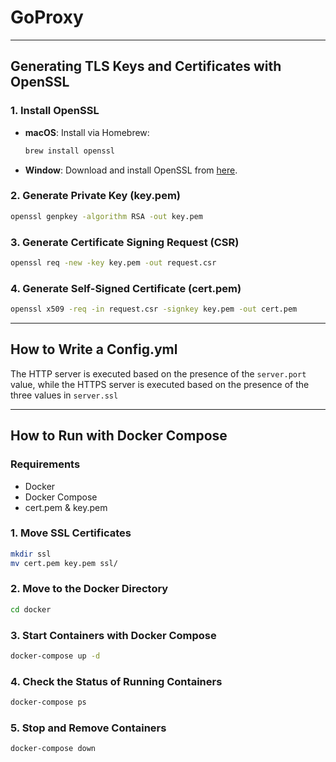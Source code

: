 # GoProxy

---

## Generating TLS Keys and Certificates with OpenSSL

### **1. Install OpenSSL**

- **macOS**: Install via Homebrew:
  ```bash
  brew install openssl
  ```
- **Window**: Download and install OpenSSL from [here](https://slproweb.com/products/Win32OpenSSL.html).

### **2. Generate Private Key (key.pem)**

  ```bash
  openssl genpkey -algorithm RSA -out key.pem
  ```

### **3. Generate Certificate Signing Request (CSR)**

  ```bash
  openssl req -new -key key.pem -out request.csr
  ```

### **4. Generate Self-Signed Certificate (cert.pem)**

  ```bash
  openssl x509 -req -in request.csr -signkey key.pem -out cert.pem
  ```

---

## How to Write a Config.yml

The HTTP server is executed based on the presence of the `server.port` value, while the HTTPS server is executed based on the presence of the three values in `server.ssl`

---

## How to Run with Docker Compose

### Requirements

- Docker
- Docker Compose
- cert.pem & key.pem

### 1. Move SSL Certificates

  ```bash
  mkdir ssl
  mv cert.pem key.pem ssl/
  ```

### 2. Move to the Docker Directory

  ```bash
  cd docker
  ```

### 3. Start Containers with Docker Compose

  ```bash
  docker-compose up -d
  ```

### 4. Check the Status of Running Containers

  ```bash
  docker-compose ps
  ```

### 5. Stop and Remove Containers

  ```bash
  docker-compose down
  ```